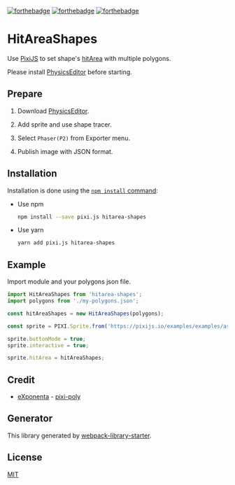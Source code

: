 [![forthebadge](https://forthebadge.com/images/badges/makes-people-smile.svg)](https://forthebadge.com)
[![forthebadge](https://forthebadge.com/images/badges/built-with-love.svg)](https://forthebadge.com)
[![forthebadge](https://forthebadge.com/images/badges/uses-badges.svg)](https://forthebadge.com)

# HitAreaShapes

Use [PixiJS](https://www.pixijs.com/) to set shape's [hitArea](https://pixijs.download/dev/docs/PIXI.Sprite.html#hitArea) with multiple polygons. 

Please install [PhysicsEditor](https://www.codeandweb.com/physicseditor) before starting.

## Prepare

1. Download [PhysicsEditor](https://www.codeandweb.com/physicseditor).

2. Add sprite and use shape tracer.

3. Select `Phaser(P2)` from Exporter menu.

4. Publish image with JSON format.

## Installation

Installation is done using the
[`npm install` command](https://docs.npmjs.com/getting-started/installing-npm-packages-locally):

- Use npm
  ```sh
  npm install --save pixi.js hitarea-shapes
  ```

- Use yarn
  ```sh
  yarn add pixi.js hitarea-shapes
  ```

## Example

Import module and your polygons json file.

```javascript
import HitAreaShapes from 'hitarea-shapes';
import polygons from './my-polygons.json';

const hitAreaShapes = new HitAreaShapes(polygons);

const sprite = PIXI.Sprite.from('https://pixijs.io/examples/examples/assets/flowerTop.png');

sprite.buttonMode = true;
sprite.interactive = true;

sprite.hitArea = hitAreaShapes;
```

## Credit

- [eXponenta](https://github.com/eXponenta) - [pixi-poly](https://github.com/eXponenta/pixi-poly)

## Generator 

This library generated by [webpack-library-starter](https://github.com/krasimir/webpack-library-starter).

## License

[MIT](http://opensource.org/licenses/MIT)
